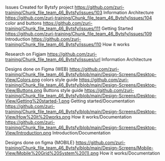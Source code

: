 Issues Created for Bytsfy project
https://github.com/zuri-training/Chunk_file_team_46_Bytsfy/issues/103 Information Architecture
https://github.com/zuri-training/Chunk_file_team_46_Bytsfy/issues/104 color and buttons
https://github.com/zuri-training/Chunk_file_team_46_Bytsfy/issues/111 Getting Started
https://github.com/zuri-training/Chunk_file_team_46_Bytsfy/issues/109 Introduction
https://github.com/zuri-training/Chunk_file_team_46_Bytsfy/issues/110 How it works

Research on Figjam
https://github.com/zuri-training/Chunk_file_team_46_Bytsfy/issues/url Information Architecture

Designs done on Figma (WEB)
https://github.com/zuri-training/Chunk_file_team_46_Bytsfy/blob/main/Design-Screens/Desktop-View/Colors.png colors style guide
https://github.com/zuri-training/Chunk_file_team_46_Bytsfy/blob/main/Design-Screens/Desktop-View/Buttons.png Buttons style guide
https://github.com/zuri-training/Chunk_file_team_46_Bytsfy/blob/main/Design-Screens/Desktop-View/Getting%20started-1.png Getting started/Documentation
https://github.com/zuri-training/Chunk_file_team_46_Bytsfy/blob/main/Design-Screens/Desktop-View/How%20it%20works.png How it works/Documentation
https://github.com/zuri-training/Chunk_file_team_46_Bytsfy/blob/main/Design-Screens/Desktop-View/Introduction.png Introduction/Documentation

Designs done on  figma {MOBILE}
https://github.com/zuri-training/Chunk_file_team_46_Bytsfy/blob/main/Design-Screens/Mobile-View/Mobile%20Grid%20System%20(1).png How it works/Documentation
